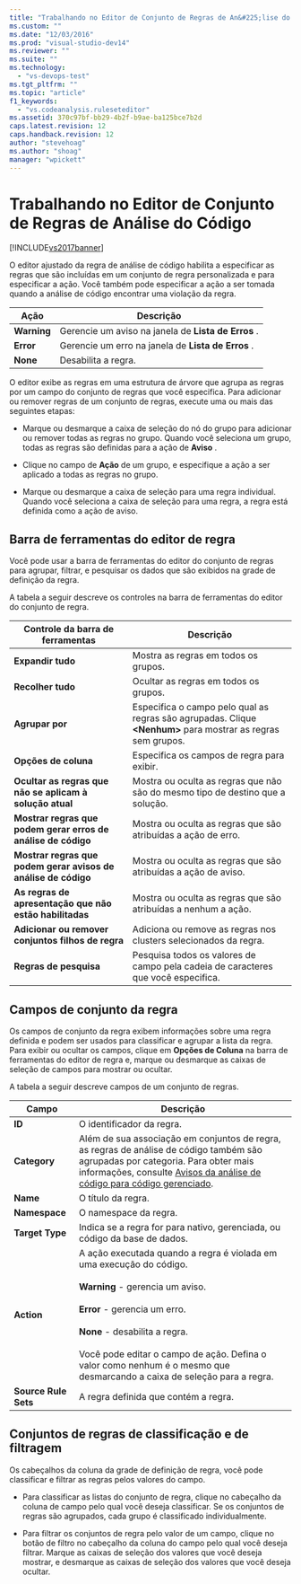 ```yaml
---
title: "Trabalhando no Editor de Conjunto de Regras de An&#225;lise do C&#243;digo | Microsoft Docs"
ms.custom: ""
ms.date: "12/03/2016"
ms.prod: "visual-studio-dev14"
ms.reviewer: ""
ms.suite: ""
ms.technology: 
  - "vs-devops-test"
ms.tgt_pltfrm: ""
ms.topic: "article"
f1_keywords: 
  - "vs.codeanalysis.ruleseteditor"
ms.assetid: 370c97bf-bb29-4b2f-b9ae-ba125bce7b2d
caps.latest.revision: 12
caps.handback.revision: 12
author: "stevehoag"
ms.author: "shoag"
manager: "wpickett"
---
```

# Trabalhando no Editor de Conjunto de Regras de An&#225;lise do C&#243;digo
[!INCLUDE[vs2017banner](../code-quality/includes/vs2017banner.md)]

O editor ajustado da regra de análise de código habilita a especificar as regras que são incluídas em um conjunto de regra personalizada e para especificar a ação.  Você também pode especificar a ação a ser tomada quando a análise de código encontrar uma violação da regra.  
  
|Ação|Descrição|  
|----------|---------------|  
|**Warning**|Gerencie um aviso na janela de **Lista de Erros** .|  
|**Error**|Gerencie um erro na janela de **Lista de Erros** .|  
|**None**|Desabilita a regra.|  
  
 O editor exibe as regras em uma estrutura de árvore que agrupa as regras por um campo do conjunto de regras que você especifica.  Para adicionar ou remover regras de um conjunto de regras, execute uma ou mais das seguintes etapas:  
  
-   Marque ou desmarque a caixa de seleção do nó do grupo para adicionar ou remover todas as regras no grupo.  Quando você seleciona um grupo, todas as regras são definidas para a ação de **Aviso** .  
  
-   Clique no campo de **Ação** de um grupo, e especifique a ação a ser aplicado a todas as regras no grupo.  
  
-   Marque ou desmarque a caixa de seleção para uma regra individual.  Quando você seleciona a caixa de seleção para uma regra, a regra está definida como a ação de aviso.  
  
## Barra de ferramentas do editor de regra  
 Você pode usar a barra de ferramentas do editor do conjunto de regras para agrupar, filtrar, e pesquisar os dados que são exibidos na grade de definição da regra.  
  
 A tabela a seguir descreve os controles na barra de ferramentas do editor do conjunto de regra.  
  
|Controle da barra de ferramentas|Descrição|  
|--------------------------------------|---------------|  
|**Expandir tudo**|Mostra as regras em todos os grupos.|  
|**Recolher tudo**|Ocultar as regras em todos os grupos.|  
|**Agrupar por**|Especifica o campo pelo qual as regras são agrupadas.  Clique **\<Nenhum\>** para mostrar as regras sem grupos.|  
|**Opções de coluna**|Especifica os campos de regra para exibir.|  
|**Ocultar as regras que não se aplicam à solução atual**|Mostra ou oculta as regras que não são do mesmo tipo de destino que a solução.|  
|**Mostrar regras que podem gerar erros de análise de código**|Mostra ou oculta as regras que são atribuídas a ação de erro.|  
|**Mostrar regras que podem gerar avisos de análise de código**|Mostra ou oculta as regras que são atribuídas a ação de aviso.|  
|**As regras de apresentação que não estão habilitadas**|Mostra ou oculta as regras que são atribuídas a nenhum a ação.|  
|**Adicionar ou remover conjuntos filhos de regra**|Adiciona ou remove as regras nos clusters selecionados da regra.|  
|**Regras de pesquisa**|Pesquisa todos os valores de campo pela cadeia de caracteres que você especifica.|  
  
## Campos de conjunto da regra  
 Os campos de conjunto da regra exibem informações sobre uma regra definida e podem ser usados para classificar e agrupar a lista da regra.  Para exibir ou ocultar os campos, clique em **Opções de Coluna** na barra de ferramentas do editor de regra e, marque ou desmarque as caixas de seleção de campos para mostrar ou ocultar.  
  
 A tabela a seguir descreve campos de um conjunto de regras.  
  
|Campo|Descrição|  
|-----------|---------------|  
|**ID**|O identificador da regra.|  
|**Category**|Além de sua associação em conjuntos de regra, as regras de análise de código também são agrupadas por categoria.  Para obter mais informações, consulte [Avisos da análise de código para código gerenciado](../code-quality/code-analysis-for-managed-code-warnings.md).|  
|**Name**|O título da regra.|  
|**Namespace**|O namespace da regra.|  
|**Target Type**|Indica se a regra for para nativo, gerenciada, ou código da base de dados.|  
|**Action**|A ação executada quando a regra é violada em uma execução do código.<br /><br /> **Warning** \- gerencia um aviso.<br /><br /> **Error** \- gerencia um erro.<br /><br /> **None** \- desabilita a regra.<br /><br /> Você pode editar o campo de ação.  Defina o valor como nenhum é o mesmo que desmarcando a caixa de seleção para a regra.|  
|**Source Rule Sets**|A regra definida que contém a regra.|  
  
## Conjuntos de regras de classificação e de filtragem  
 Os cabeçalhos da coluna da grade de definição de regra, você pode classificar e filtrar as regras pelos valores do campo.  
  
-   Para classificar as listas do conjunto de regra, clique no cabeçalho da coluna de campo pelo qual você deseja classificar.  Se os conjuntos de regras são agrupados, cada grupo é classificado individualmente.  
  
-   Para filtrar os conjuntos de regra pelo valor de um campo, clique no botão de filtro no cabeçalho da coluna do campo pelo qual você deseja filtrar.  Marque as caixas de seleção dos valores que você deseja mostrar, e desmarque as caixas de seleção dos valores que você deseja ocultar.